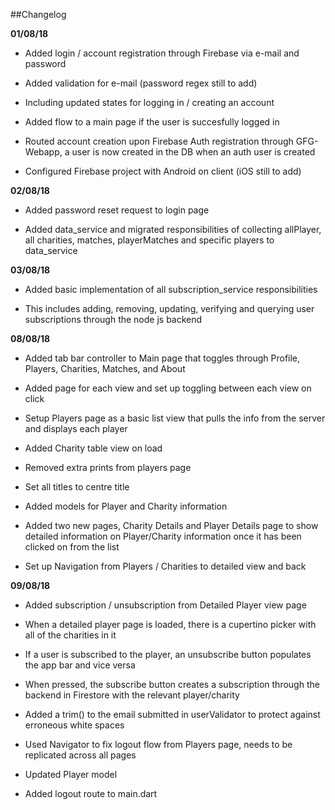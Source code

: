 ##Changelog

__01/08/18__

- Added login / account registration through Firebase via e-mail and password

- Added validation for e-mail (password regex still to add)

- Including updated states for logging in / creating an account

- Added flow to a main page if the user is succesfully logged in

- Routed account creation upon Firebase Auth registration through GFG-Webapp, a user is now created in the DB when an auth user is created

- Configured Firebase project with Android on client (iOS still to add)

__02/08/18__

- Added password reset request to login page

- Added data_service and migrated responsibilities of collecting allPlayer, all charities, matches, playerMatches and specific
players to data_service

__03/08/18__

- Added basic implementation of all subscription_service responsibilities

- This includes adding, removing, updating, verifying and querying user subscriptions through the node js backend

__08/08/18__

- Added tab bar controller to Main page that toggles through Profile, Players, Charities, Matches, and About

- Added page for each view and set up toggling between each view on click

- Setup Players page as a basic list view that pulls the info from the server and displays each player

- Added Charity table view on load

- Removed extra prints from players page

- Set all titles to centre title

- Added models for Player and Charity information

- Added two new pages, Charity Details and Player Details page to show detailed information on Player/Charity information once it has been clicked on from the list

- Set up Navigation from Players / Charities to detailed view and back

__09/08/18__

- Added subscription / unsubscription from Detailed Player view page

- When a detailed player page is loaded, there is a cupertino picker with all of the charities in it

- If a user is subscribed to the player, an unsubscribe button populates the app bar and vice versa

- When pressed, the subscribe button creates a subscription through the backend in Firestore with the relevant player/charity

- Added a trim() to the email submitted in userValidator to protect against erroneous white spaces

- Used Navigator to fix logout flow from Players page, needs to be replicated across all pages

- Updated Player model

- Added logout route to main.dart